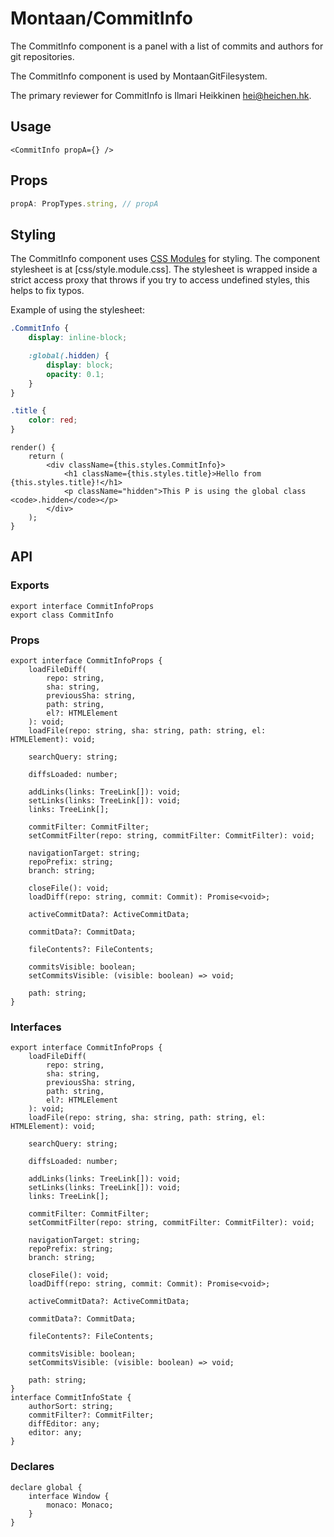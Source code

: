 # Montaan/CommitInfo

The CommitInfo component is a panel with a list of commits and authors for git repositories.

The CommitInfo component is used by MontaanGitFilesystem.

The primary reviewer for CommitInfo is Ilmari Heikkinen <hei@heichen.hk>.

## Usage

```tsx
<CommitInfo propA={} />
```

## Props

```ts
propA: PropTypes.string, // propA
```

## Styling

The CommitInfo component uses [CSS Modules](https://github.com/css-modules/css-modules) for styling. The component stylesheet is at [css/style.module.css]. The stylesheet is wrapped inside a strict access proxy that throws if you try to access undefined styles, this helps to fix typos.

Example of using the stylesheet:

```css
.CommitInfo {
	display: inline-block;

	:global(.hidden) {
		display: block;
		opacity: 0.1;
	}
}

.title {
	color: red;
}
```

```tsx
render() {
    return (
        <div className={this.styles.CommitInfo}>
            <h1 className={this.styles.title}>Hello from {this.styles.title}!</h1>
            <p className="hidden">This P is using the global class <code>.hidden</code></p>
        </div>
    );
}
```

## API

### Exports

```tsx
export interface CommitInfoProps
export class CommitInfo
```

### Props

```tsx
export interface CommitInfoProps {
	loadFileDiff(
		repo: string,
		sha: string,
		previousSha: string,
		path: string,
		el?: HTMLElement
	): void;
	loadFile(repo: string, sha: string, path: string, el: HTMLElement): void;

	searchQuery: string;

	diffsLoaded: number;

	addLinks(links: TreeLink[]): void;
	setLinks(links: TreeLink[]): void;
	links: TreeLink[];

	commitFilter: CommitFilter;
	setCommitFilter(repo: string, commitFilter: CommitFilter): void;

	navigationTarget: string;
	repoPrefix: string;
	branch: string;

	closeFile(): void;
	loadDiff(repo: string, commit: Commit): Promise<void>;

	activeCommitData?: ActiveCommitData;

	commitData?: CommitData;

	fileContents?: FileContents;

	commitsVisible: boolean;
	setCommitsVisible: (visible: boolean) => void;

	path: string;
}
```

### Interfaces

```tsx
export interface CommitInfoProps {
	loadFileDiff(
		repo: string,
		sha: string,
		previousSha: string,
		path: string,
		el?: HTMLElement
	): void;
	loadFile(repo: string, sha: string, path: string, el: HTMLElement): void;

	searchQuery: string;

	diffsLoaded: number;

	addLinks(links: TreeLink[]): void;
	setLinks(links: TreeLink[]): void;
	links: TreeLink[];

	commitFilter: CommitFilter;
	setCommitFilter(repo: string, commitFilter: CommitFilter): void;

	navigationTarget: string;
	repoPrefix: string;
	branch: string;

	closeFile(): void;
	loadDiff(repo: string, commit: Commit): Promise<void>;

	activeCommitData?: ActiveCommitData;

	commitData?: CommitData;

	fileContents?: FileContents;

	commitsVisible: boolean;
	setCommitsVisible: (visible: boolean) => void;

	path: string;
}
interface CommitInfoState {
	authorSort: string;
	commitFilter?: CommitFilter;
	diffEditor: any;
	editor: any;
}
```

### Declares

```tsx
declare global {
	interface Window {
		monaco: Monaco;
	}
}
```
